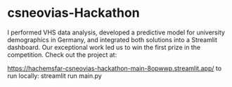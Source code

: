 # csneovias-Hackathon

I performed VHS data analysis, developed a predictive model for university demographics in Germany, and integrated both solutions into a Streamlit dashboard. Our exceptional work led us to win the first prize in the competition. Check out the project at: 


https://hachemsfar-csneovias-hackathon-main-8opwwp.streamlit.app/
to run locally: streamlit run main.py
